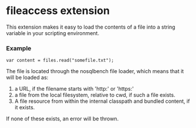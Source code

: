 fileaccess extension
====================

This extension makes it easy to load the contents of a file
into a string variable in your scripting environment.

### Example
~~~
var content = files.read("somefile.txt");
~~~

The file is located through the nosqlbench file loader, which means
that it will be loaded as:
1) a URL, if the filename starts with 'http:' or 'https:'
2) a file from the local filesystem, relative to cwd, if such a file exists.
3) A file resource from within the internal classpath and bundled content, if it exists.

If none of these exists, an error will be thrown.
